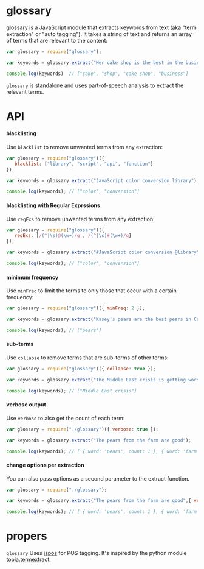 # glossary

glossary is a JavaScript module that extracts keywords from text (aka "term extraction" or "auto tagging"). It takes a string of text and returns an array of terms that are relevant to the content:

```javascript
var glossary = require("glossary");

var keywords = glossary.extract("Her cake shop is the best in the business");

console.log(keywords)  // ["cake", "shop", "cake shop", "business"]
```

`glossary` is standalone and uses part-of-speech analysis to extract the relevant terms.


# API

#### blacklisting

Use `blacklist` to remove unwanted terms from any extraction:

```javascript
var glossary = require("glossary")({
   blacklist: ["library", "script", "api", "function"]
});

var keywords = glossary.extract("JavaScript color conversion library");

console.log(keywords); // ["color", "conversion"]
```

#### blacklisting with Regular Exprssions

Use `regExs` to remove unwanted terms from any extraction:

```javascript
var glossary = require("glossary")({
   regExs: [/(^|\s)@(\w+)/g , /(^|\s)#(\w+)/g]
});

var keywords = glossary.extract("#JavaScript color conversion @library");

console.log(keywords); // ["color", "conversion"]
```

#### minimum frequency

Use `minFreq` to limit the terms to only those that occur with a certain frequency:

```javascript
var glossary = require("glossary")({ minFreq: 2 });

var keywords = glossary.extract("Kasey's pears are the best pears in Canada");

console.log(keywords); // ["pears"]
```

#### sub-terms

Use `collapse` to remove terms that are sub-terms of other terms:

```javascript
var glossary = require("glossary")({ collapse: true });

var keywords = glossary.extract("The Middle East crisis is getting worse");

console.log(keywords); // ["Middle East crisis"]
```

#### verbose output

Use `verbose` to also get the count of each term:

```javascript
var glossary = require("./glossary")({ verbose: true });

var keywords = glossary.extract("The pears from the farm are good");

console.log(keywords); // [ { word: 'pears', count: 1 }, { word: 'farm', count: 1 } ]
```

#### change options per extraction

You can also pass options as a second parameter to the extract function. 

```javascript
var glossary = require("./glossary");

var keywords = glossary.extract("The pears from the farm are good",{ verbose: true });

console.log(keywords); // [ { word: 'pears', count: 1 }, { word: 'farm', count: 1 } ]
```

# propers

`glossary` Uses [jspos](http://code.google.com/p/jspos/) for POS tagging. It's inspired by the python module [topia.termextract](http://pypi.python.org/pypi/topia.termextract/).


